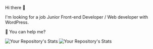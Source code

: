 Hi there 👋

I'm looking for a job Junior Front-end Developer / Web developer with WordPress.

🤔 You can help me?

![Your Repository's Stats](https://github-readme-stats.vercel.app/api/top-langs/?username=Vol-Han&theme=red-green)
![Your Repository's Stats](https://github-readme-stats.vercel.app/api?username=Vol-Han&show_icons=true)

<!--
**Vol-Han/Vol-Han** is a ✨ _special_ ✨ repository because its `README.md` (this file) appears on your GitHub profile.

Here are some ideas to get you started:

- 🔭 I’m currently working on ...
- 🌱 I’m currently learning ...
- 👯 I’m looking to collaborate on ...
- 🤔 I’m looking for help with ...
- 💬 Ask me about ...
- 📫 How to reach me: ...
- 😄 Pronouns: ...
- ⚡ Fun fact: ...
-->
